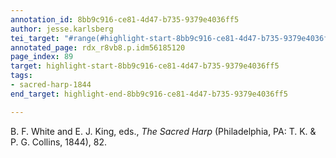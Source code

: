 ```yaml
---
annotation_id: 8bb9c916-ce81-4d47-b735-9379e4036ff5
author: jesse.karlsberg
tei_target: "#range(#highlight-start-8bb9c916-ce81-4d47-b735-9379e4036ff5, #highlight-end-8bb9c916-ce81-4d47-b735-9379e4036ff5)"
annotated_page: rdx_r8vb8.p.idm56185120
page_index: 89
target: highlight-start-8bb9c916-ce81-4d47-b735-9379e4036ff5
tags:
- sacred-harp-1844
end_target: highlight-end-8bb9c916-ce81-4d47-b735-9379e4036ff5

---
```

B. F. White and E. J. King, eds., *The Sacred Harp* (Philadelphia, PA: T. K. & P. G. Collins, 1844), 82.